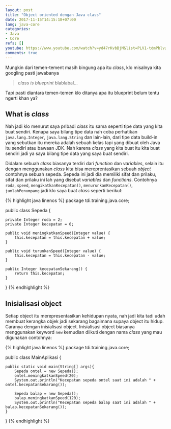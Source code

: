 ```yaml
---
layout: post
title: "Object oriented dengan Java class"
date: 2017-11-15T14:15:18+07:00
lang: java-core
categories:
- Java
- Core
refs: []
youtube: https://www.youtube.com/watch?v=yd47rKvbBjM&list=PLV1-tdmPblvz0NCFYgVQaQEOTWJCjjucO&index=27
comments: true
---
```


Mungkin dari temen-tement masih bingung apa itu _class_, klo misalnya kita googling pasti jawabanya

> _class is blueprint_ blablabal...

Tapi pasti diantara temen-temen klo ditanya apa itu blueprint belum tentu ngerti khan ya?

## What is _class_

Nah jadi klo menurut saya pribadi _class_ itu sama seperti tipe data yang kita buat sendiri. Kenapa saya bilang tipe data nah coba perhatikan `java.lang.Integer`, `java.lang.String` dan lain-lain, dari tipe data build-in yang sebutkan itu mereka adalah sebuah kelas tapi yang dibuat oleh Java itu sendiri atau bawaan JDK. Nah karena _class_ yang kita buat itu kita buat sendiri jadi ya saya bilang tipe data yang saya buat sendiri.

Didalam sebuah _class_ biasanya terdiri dari _function_ dan _variables_, selain itu dengan menggunakan _class_ kita bisa mereprentasikan sebuah _object_ contohnya sebuah sepeda. Sepeda ini jadi dia memiliki sifat dan prilaku, sifat dan prilaku ini lah yang disebut _variables_ dan _functions_. Contohnya `roda`, `speed`, `mengikatkanKecepatan()`, `menurunkanKecepatan()`, `jumlahPenumpang` jadi klo saya buat _class_ seperti berikut:

{% highlight java linenos %}
package tdi.training.java.core;

public class Sepeda {

    private Integer roda = 2;
    private Integer kecepatan = 0;

    public void meningkatkanSpeed(Integer value) {
        this.kecepatan = this.kecepatan + value;
    }

    public void turunkanSpeed(Integer value) {
        this.kecepatan = this.kecepatan - value;
    }

    public Integer kecepatanSekarang() {
        return this.kecepatan;
    }

}
{% endhighlight %}

## Inisialisasi object

Setiap object itu merepresentasikan kehidupan nyata, nah jadi kita tadi udah membuat kerangka objek jadi sekarang bagaimana supaya object itu hidup. Caranya dengan inisialisasi object. Inisialisasi object biasanya menggunakan keyword `new` kemudian diikuti dengan nama _class_ yang mau digunakan contohnya:

{% highlight java linenos %}
package tdi.training.java.core;

public class MainAplikasi {

    public static void main(String[] args){
        Sepeda ontel = new Sepeda();
        ontel.meningkatkanSpeed(20);
        System.out.println("Kecepatan sepeda ontel saat ini adalah " + ontel.kecepatanSekarang());

        Sepeda balap = new Sepeda();
        balap.meningkatkanSpeed(120);
        System.out.println("Kecepatan sepeda balap saat ini adalah " + balap.kecepatanSekarang());
    }
}
{% endhighlight %}
